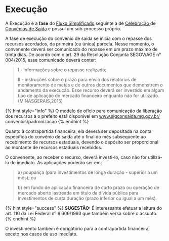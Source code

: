 # Execução

A Execução é a **fase** do [Fluxo Simplificado](broken-reference) seguinte a de [Celebração ](broken-reference)de [Convênios de Saída](broken-reference) e possui um sub-processo próprio.

A fase de execução do convênio de saída se inicia com o repasse dos recursos acordados, da primeira (ou única) parcela. Nesse momento, o convenente deverá ser comunicado do repasse em um prazo máximo de trinta dias. De acordo com o art. 29 da Resolução Conjunta SEGOV/AGE n° 004/2015, esse comunicado deverá conter:

> I - informações sobre o repasse realizado;&#x20;
>
> II - instruções sobre o prazo para envio dos relatórios de monitoramento de metas e de outros documentos que demonstrem o andamento da execução. Esse recurso deverá ser investido em algum tipo de aplicação do mercado financeiro enquanto não for utilizado. (MINASGERAIS,2015)

{% hint style="info" %}
O modelo de ofício para comunicação da liberação dos recursos a o prefeito está disponível em www.sigconsaida.mg.gov.br/ convenios/padronizacao&#x20;
{% endhint %}

Quanto à contrapartida financeira, ela deverá ser depositada na conta específica do convênio de saída até o final do mês subsequente ao recebimento de recursos estaduais, devendo o depósito ser proporcional ao montante de recursos estaduais recebidos.

O convenente, ao receber o recurso, deverá investi-lo, caso não for utilizá-lo de imediato. As aplicações poderão ser em:

> a) poupança (para investimentos de longa duração - superior a um mês); ou&#x20;
>
> b) em fundo de aplicação financeira de curto prazo ou operação de mercado aberto lastreada em título da dívida pública para investimentos de curta duração (prazo inferior ou igual a um mês).

{% hint style="success" %}
**SUGESTÃO:** É interessante efetuar a leitura do art. 116 da Lei Federal n° 8.666/1993 que também versa sobre o assunto.
{% endhint %}

O investimento também é obrigatório para a contrapartida financeira, exceto nos casos de uso imediato.
